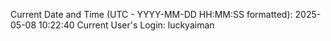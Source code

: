 Current Date and Time (UTC - YYYY-MM-DD HH:MM:SS formatted): 2025-05-08 10:22:40
Current User's Login: luckyaiman
